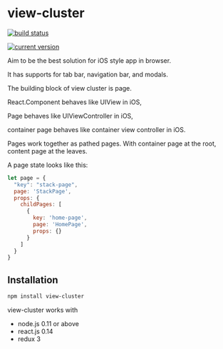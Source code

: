 # view-cluster
[![build status](https://travis-ci.org/cheunghy/view-cluster.svg)](https://travis-ci.org/cheunghy/view-cluster)

[![current version](https://badge.fury.io/js/view-cluster.svg)](https://www.npmjs.com/package/view-cluster)

Aim to be the best solution for iOS style app in browser.

It has supports for tab bar, navigation bar, and modals.

The building block of view cluster is page.

React.Component behaves like UIView in iOS,

Page behaves like UIViewController in iOS,

container page behaves like container view controller in iOS.

Pages work together as pathed pages. With container page at the root, content page at the leaves.

A page state looks like this:

``` js
let page = {
  "key": "stack-page",
  page: 'StackPage',
  props: {
    childPages: [
      {
        key: 'home-page',
        page: 'HomePage',
        props: {}
      }
    ]
  }
}
```

## Installation

``` bash
npm install view-cluster
```

view-cluster works with
+ node.js 0.11 or above
+ react.js 0.14
+ redux 3